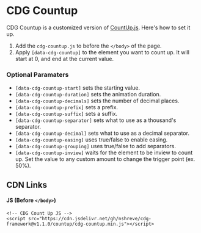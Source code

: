 # CDG Countup
CDG Countup is a customized version of [CountUp.js](https://inorganik.github.io/countUp.js/). Here's how to set it up.

1. Add the `cdg-countup.js` to before the `</body>` of the page.
2. Apply `[data-cdg-countup]` to the element you want to count up. It will start at 0, and end at the current value.

### Optional Paramaters
- `[data-cdg-countup-start]` sets the starting value.
- `[data-cdg-countup-duration]` sets the animation duration.
- `[data-cdg-countup-decimals]` sets the number of decimal places.
- `[data-cdg-countup-prefix]` sets a prefix.
- `[data-cdg-countup-suffix]` sets a suffix.
- `[data-cdg-countup-separator]` sets what to use as a thousand's separator.
- `[data-cdg-countup-decimal]` sets what to use as a decimal separator.
- `[data-cdg-countup-easing]` uses true/false to enable easing.
- `[data-cdg-countup-grouping]` uses true/false to add separators.
- `[data-cdg-countup-inview]` waits for the element to be inview to count up. Set the value to any custom amount to change the trigger point (ex. 50%).

## CDN Links
#### JS (Before `</body>`)
```
<!-- CDG Count Up JS -->
<script src="https://cdn.jsdelivr.net/gh/nshreve/cdg-framework@v1.1.0/countup/cdg-countup.min.js"></script>
```
